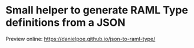 # Small helper to generate RAML Type definitions from a JSON

Preview online:
https://danielpoe.github.io/json-to-raml-type/